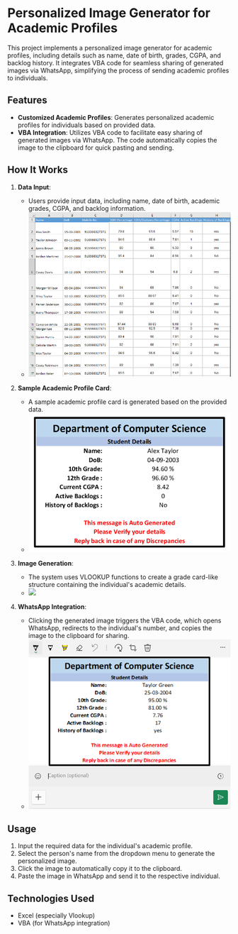 # Personalized Image Generator for Academic Profiles

This project implements a personalized image generator for academic profiles, including details such as name, date of birth, grades, CGPA, and backlog history. It integrates VBA code for seamless sharing of generated images via WhatsApp, simplifying the process of sending academic profiles to individuals.

## Features

- **Customized Academic Profiles**: Generates personalized academic profiles for individuals based on provided data.
- **VBA Integration**: Utilizes VBA code to facilitate easy sharing of generated images via WhatsApp. The code automatically copies the image to the clipboard for quick pasting and sending.

## How It Works

1. **Data Input**:
   - Users provide input data, including name, date of birth, academic grades, CGPA, and backlog information.
   - ![](snapshots/Sample%20dataset.png)

2. **Sample Academic Profile Card**:
   - A sample academic profile card is generated based on the provided data.
   - ![](snapshots/Sample%20Grade%20card.png)

3. **Image Generation**:
   - The system uses VLOOKUP functions to create a grade card-like structure containing the individual's academic details.
   - ![](snapshots/Selection%20%of%20names.png)

4. **WhatsApp Integration**:
   - Clicking the generated image triggers the VBA code, which opens WhatsApp, redirects to the individual's number, and copies the image to the clipboard for sharing.
   - ![](snapshots/Sending%20in%20whatsapp.png)


## Usage

1. Input the required data for the individual's academic profile.
2. Select the person's name from the dropdown menu to generate the personalized image.
3. Click the image to automatically copy it to the clipboard.
4. Paste the image in WhatsApp and send it to the respective individual.

## Technologies Used

- Excel (especially Vlookup)
- VBA (for WhatsApp integration)


